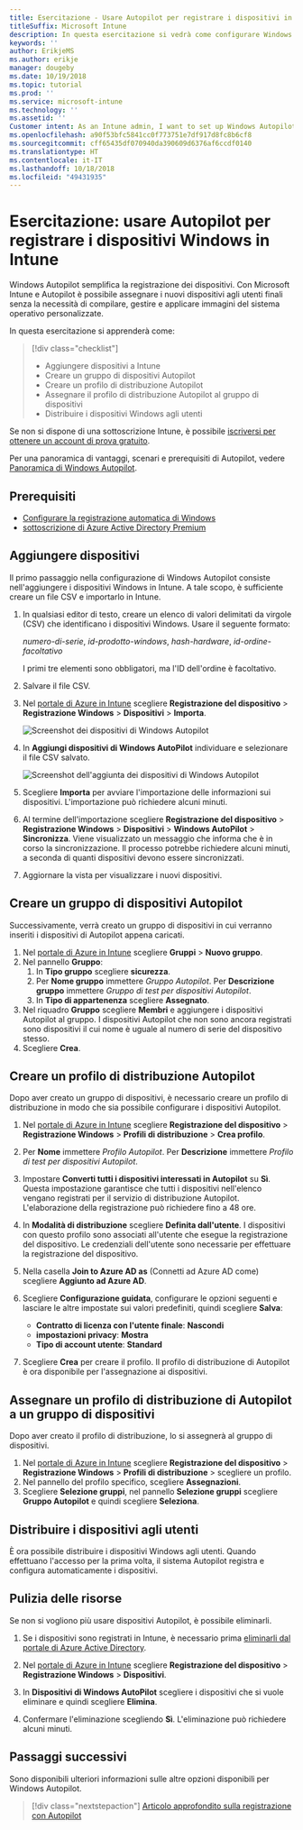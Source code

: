 ```yaml
---
title: Esercitazione - Usare Autopilot per registrare i dispositivi in Intune
titleSuffix: Microsoft Intune
description: In questa esercitazione si vedrà come configurare Windows Autopilot per registrare i dispositivi in Intune.
keywords: ''
author: ErikjeMS
ms.author: erikje
manager: dougeby
ms.date: 10/19/2018
ms.topic: tutorial
ms.prod: ''
ms.service: microsoft-intune
ms.technology: ''
ms.assetid: ''
Customer intent: As an Intune admin, I want to set up Windows Autopilot so that users can enroll in Intune.
ms.openlocfilehash: a90f53bfc5841cc0f773751e7df917d8fc8b6cf8
ms.sourcegitcommit: cff65435df070940da390609d6376af6ccdf0140
ms.translationtype: HT
ms.contentlocale: it-IT
ms.lasthandoff: 10/18/2018
ms.locfileid: "49431935"
---
```

# <a name="tutorial-use-autopilot-to-enroll-windows-devices-in-intune"></a>Esercitazione: usare Autopilot per registrare i dispositivi Windows in Intune
Windows Autopilot semplifica la registrazione dei dispositivi. Con Microsoft Intune e Autopilot è possibile assegnare i nuovi dispositivi agli utenti finali senza la necessità di compilare, gestire e applicare immagini del sistema operativo personalizzate. 

In questa esercitazione si apprenderà come:
> [!div class="checklist"]
> * Aggiungere dispositivi a Intune
> * Creare un gruppo di dispositivi Autopilot
> * Creare un profilo di distribuzione Autopilot
> * Assegnare il profilo di distribuzione Autopilot al gruppo di dispositivi
> * Distribuire i dispositivi Windows agli utenti

Se non si dispone di una sottoscrizione Intune, è possibile [iscriversi per ottenere un account di prova gratuito](free-trial-sign-up.md).

Per una panoramica di vantaggi, scenari e prerequisiti di Autopilot, vedere [Panoramica di Windows Autopilot](https://docs.microsoft.com/windows/deployment/windows-autopilot/windows-10-autopilot).


## <a name="prerequisites"></a>Prerequisiti
- [Configurare la registrazione automatica di Windows](quickstart-setup-auto-enrollment.md)
- [sottoscrizione di Azure Active Directory Premium](https://docs.microsoft.com/azure/active-directory/active-directory-get-started-premium) <!--&#40;[trial subscription](http://go.microsoft.com/fwlink/?LinkID=816845)&#41;-->


## <a name="add-devices"></a>Aggiungere dispositivi

Il primo passaggio nella configurazione di Windows Autopilot consiste nell'aggiungere i dispositivi Windows in Intune. A tale scopo, è sufficiente creare un file CSV e importarlo in Intune.

1. In qualsiasi editor di testo, creare un elenco di valori delimitati da virgole (CSV) che identificano i dispositivi Windows. Usare il seguente formato:
    
    *numero-di-serie*, *id-prodotto-windows*, *hash-hardware*, *id-ordine-facoltativo*
    
    I primi tre elementi sono obbligatori, ma l'ID dell'ordine è facoltativo.

2. Salvare il file CSV.

3. Nel [portale di Azure in Intune](https://aka.ms/intuneportal) scegliere **Registrazione del dispositivo** > **Registrazione Windows** > **Dispositivi** > **Importa**.

    ![Screenshot dei dispositivi di Windows Autopilot](media/enrollment-autopilot/autopilot-import-device.png)

4. In **Aggiungi dispositivi di Windows AutoPilot** individuare e selezionare il file CSV salvato.

    ![Screenshot dell'aggiunta dei dispositivi di Windows Autopilot](media/enrollment-autopilot/autopilot-import-device2.png)

5. Scegliere **Importa** per avviare l'importazione delle informazioni sui dispositivi. L'importazione può richiedere alcuni minuti.

4. Al termine dell'importazione scegliere **Registrazione del dispositivo** > **Registrazione Windows** > **Dispositivi** > **Windows AutoPilot** > **Sincronizza**. Viene visualizzato un messaggio che informa che è in corso la sincronizzazione. Il processo potrebbe richiedere alcuni minuti, a seconda di quanti dispositivi devono essere sincronizzati.

5. Aggiornare la vista per visualizzare i nuovi dispositivi.

## <a name="create-an-autopilot-device-group"></a>Creare un gruppo di dispositivi Autopilot

Successivamente, verrà creato un gruppo di dispositivi in cui verranno inseriti i dispositivi di Autopilot appena caricati.

1. Nel [portale di Azure in Intune](https://aka.ms/intuneportal) scegliere **Gruppi** > **Nuovo gruppo**.
2. Nel pannello **Gruppo**:
    1. In **Tipo gruppo** scegliere **sicurezza**.
    2. Per **Nome gruppo** immettere *Gruppo Autopilot*. Per **Descrizione gruppo** immettere *Gruppo di test per dispositivi Autopilot*.
    3. In **Tipo di appartenenza** scegliere **Assegnato**.
3. Nel riquadro **Gruppo** scegliere **Membri** e aggiungere i dispositivi Autopilot al gruppo. I dispositivi Autopilot che non sono ancora registrati sono dispositivi il cui nome è uguale al numero di serie del dispositivo stesso.
4. Scegliere **Crea**.  

## <a name="create-an-autopilot-deployment-profile"></a>Creare un profilo di distribuzione Autopilot

Dopo aver creato un gruppo di dispositivi, è necessario creare un profilo di distribuzione in modo che sia possibile configurare i dispositivi Autopilot.

1. Nel [portale di Azure in Intune](https://aka.ms/intuneportal) scegliere **Registrazione del dispositivo** > **Registrazione Windows** > **Profili di distribuzione** > **Crea profilo**.
2. Per **Nome** immettere *Profilo Autopilot*. Per **Descrizione** immettere *Profilo di test per dispositivi Autopilot*.
3. Impostare **Converti tutti i dispositivi interessati in Autopilot** su **Sì**. Questa impostazione garantisce che tutti i dispositivi nell'elenco vengano registrati per il servizio di distribuzione Autopilot. L'elaborazione della registrazione può richiedere fino a 48 ore.
4. In **Modalità di distribuzione** scegliere **Definita dall'utente**. I dispositivi con questo profilo sono associati all'utente che esegue la registrazione del dispositivo. Le credenziali dell'utente sono necessarie per effettuare la registrazione del dispositivo.
5. Nella casella **Join to Azure AD as** (Connetti ad Azure AD come) scegliere **Aggiunto ad Azure AD**.
6. Scegliere **Configurazione guidata**, configurare le opzioni seguenti e lasciare le altre impostate sui valori predefiniti, quindi scegliere **Salva**:
    - **Contratto di licenza con l'utente finale**: **Nascondi**
    - **impostazioni privacy**: **Mostra**
    - **Tipo di account utente**: **Standard**

6. Scegliere **Crea** per creare il profilo. Il profilo di distribuzione di Autopilot è ora disponibile per l'assegnazione ai dispositivi.

## <a name="assign-an-autopilot-deployment-profile-to-a-device-group"></a>Assegnare un profilo di distribuzione di Autopilot a un gruppo di dispositivi

Dopo aver creato il profilo di distribuzione, lo si assegnerà al gruppo di dispositivi.
1. Nel [portale di Azure in Intune](https://aka.ms/intuneportal) scegliere **Registrazione del dispositivo** > **Registrazione Windows** > **Profili di distribuzione** > scegliere un profilo.
2. Nel pannello del profilo specifico, scegliere **Assegnazioni**. 
3. Scegliere **Selezione gruppi**, nel pannello **Selezione gruppi** scegliere **Gruppo Autopilot** e quindi scegliere **Seleziona**.

## <a name="distribute-devices-to-users"></a>Distribuire i dispositivi agli utenti

È ora possibile distribuire i dispositivi Windows agli utenti. Quando effettuano l'accesso per la prima volta, il sistema Autopilot registra e configura automaticamente i dispositivi. 

## <a name="clean-up-resources"></a>Pulizia delle risorse

Se non si vogliono più usare dispositivi Autopilot, è possibile eliminarli.

1. Se i dispositivi sono registrati in Intune, è necessario prima [eliminarli dal portale di Azure Active Directory](devices-wipe.md#delete-devices-from-the-azure-active-directory-portal).

2. Nel [portale di Azure in Intune](https://aka.ms/intuneportal) scegliere **Registrazione del dispositivo** > **Registrazione Windows** > **Dispositivi**.

3. In **Dispositivi di Windows AutoPilot** scegliere i dispositivi che si vuole eliminare e quindi scegliere **Elimina**.

4. Confermare l'eliminazione scegliendo **Sì**. L'eliminazione può richiedere alcuni minuti.

## <a name="next-steps"></a>Passaggi successivi

Sono disponibili ulteriori informazioni sulle altre opzioni disponibili per Windows Autopilot.

> [!div class="nextstepaction"]
> [Articolo approfondito sulla registrazione con Autopilot](enrollment-autopilot.md)


